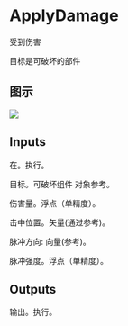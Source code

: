 # ApplyDamage

受到伤害

目标是可破坏的部件

## 图示

![]($-20221218-18232259.png)

## Inputs

在。执行。

目标。可破坏组件 对象参考。

伤害量。浮点（单精度）。

击中位置。矢量(通过参考)。

脉冲方向: 向量(参考)。

脉冲强度。浮点（单精度）。 

## Outputs

输出。执行。

